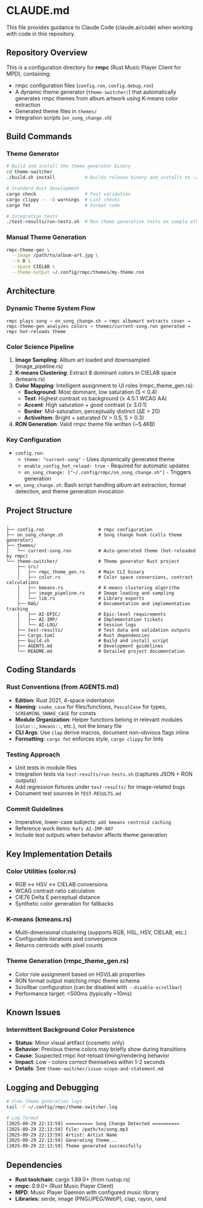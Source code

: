 # CLAUDE.md

This file provides guidance to Claude Code (claude.ai/code) when working with code in this repository.

## Repository Overview

This is a configuration directory for **rmpc** (Rust Music Player Client for MPD), containing:
- rmpc configuration files (`config.ron`, `config.debug.ron`)
- A dynamic theme generator (`theme-switcher/`) that automatically generates rmpc themes from album artwork using K-means color extraction
- Generated theme files in `themes/`
- Integration scripts (`on_song_change.sh`)

## Build Commands

### Theme Generator
```bash
# Build and install the theme generator binary
cd theme-switcher
./build.sh install           # Builds release binary and installs to ~/.local/bin/rmpc-theme-gen

# Standard Rust development
cargo check                  # Fast validation
cargo clippy -- -D warnings  # Lint checks
cargo fmt                    # Format code

# Integration tests
./test-results/run-tests.sh  # Run theme generation tests on sample album art
```

### Manual Theme Generation
```bash
rmpc-theme-gen \
  --image /path/to/album-art.jpg \
  --k 8 \
  --space CIELAB \
  --theme-output ~/.config/rmpc/themes/my-theme.ron
```

## Architecture

### Dynamic Theme System Flow
```
rmpc plays song → on_song_change.sh → rmpc albumart extracts cover →
rmpc-theme-gen analyzes colors → themes/current-song.ron generated →
rmpc hot-reloads theme
```

### Color Science Pipeline
1. **Image Sampling**: Album art loaded and downsampled (image_pipeline.rs)
2. **K-means Clustering**: Extract 8 dominant colors in CIELAB space (kmeans.rs)
3. **Color Mapping**: Intelligent assignment to UI roles (rmpc_theme_gen.rs):
   - **Background**: Most dominant, low saturation (S < 0.4)
   - **Text**: Highest contrast vs background (≥ 4.5:1 WCAG AA)
   - **Accent**: High saturation + good contrast (≥ 3.0:1)
   - **Border**: Mid-saturation, perceptually distinct (ΔE > 20)
   - **ActiveItem**: Bright + saturated (V > 0.5, S > 0.3)
4. **RON Generation**: Valid rmpc theme file written (~5.4KB)

### Key Configuration
- `config.ron`:
  - `theme: "current-song"` - Uses dynamically generated theme
  - `enable_config_hot_reload: true` - Required for automatic updates
  - `on_song_change: ["~/.config/rmpc/on_song_change.sh"]` - Triggers generation
- `on_song_change.sh`: Bash script handling album art extraction, format detection, and theme generation invocation

## Project Structure

```
.
├── config.ron                    # rmpc configuration
├── on_song_change.sh             # Song change hook (calls theme generator)
├── themes/
│   └── current-song.ron          # Auto-generated theme (hot-reloaded by rmpc)
└── theme-switcher/               # Theme generator Rust project
    ├── src/
    │   ├── rmpc_theme_gen.rs     # Main CLI binary
    │   ├── color.rs              # Color space conversions, contrast calculations
    │   ├── kmeans.rs             # K-means clustering algorithm
    │   ├── image_pipeline.rs     # Image loading and sampling
    │   └── lib.rs                # Library exports
    ├── RAG/                      # Documentation and implementation tracking
    │   ├── AI-EPIC/              # Epic-level requirements
    │   ├── AI-IMP/               # Implementation tickets
    │   └── AI-LOG/               # Session logs
    ├── test-results/             # Test data and validation outputs
    ├── Cargo.toml                # Rust dependencies
    ├── build.sh                  # Build and install script
    ├── AGENTS.md                 # Development guidelines
    └── README.md                 # Detailed project documentation
```

## Coding Standards

### Rust Conventions (from AGENTS.md)
- **Edition**: Rust 2021, 4-space indentation
- **Naming**: `snake_case` for files/functions, `PascalCase` for types, `SCREAMING_SNAKE_CASE` for consts
- **Module Organization**: Helper functions belong in relevant modules (`color::`, `kmeans::`, etc.), not the binary file
- **CLI Args**: Use `clap` derive macros, document non-obvious flags inline
- **Formatting**: `cargo fmt` enforces style, `cargo clippy` for lints

### Testing Approach
- Unit tests in module files
- Integration tests via `test-results/run-tests.sh` (captures JSON + RON outputs)
- Add regression fixtures under `test-results/` for image-related bugs
- Document test sources in `TEST-RESULTS.md`

### Commit Guidelines
- Imperative, lower-case subjects: `add kmeans centroid caching`
- Reference work items: `Refs AI-IMP-007`
- Include test outputs when behavior affects theme generation

## Key Implementation Details

### Color Utilities (color.rs)
- RGB ↔ HSV ↔ CIELAB conversions
- WCAG contrast ratio calculation
- CIE76 Delta E perceptual distance
- Synthetic color generation for fallbacks

### K-means (kmeans.rs)
- Multi-dimensional clustering (supports RGB, HSL, HSV, CIELAB, etc.)
- Configurable iterations and convergence
- Returns centroids with pixel counts

### Theme Generation (rmpc_theme_gen.rs)
- Color role assignment based on HSV/Lab properties
- RON format output matching rmpc theme schema
- Scrollbar configuration (can be disabled with `--disable-scrollbar`)
- Performance target: <500ms (typically ~10ms)

## Known Issues

### Intermittent Background Color Persistence
- **Status**: Minor visual artifact (cosmetic only)
- **Behavior**: Previous theme colors may briefly show during transitions
- **Cause**: Suspected rmpc hot-reload timing/rendering behavior
- **Impact**: Low - colors correct themselves within 1-2 seconds
- **Details**: See `theme-switcher/issue-scope-and-statement.md`

## Logging and Debugging

```bash
# View theme generation logs
tail -f ~/.config/rmpc/theme-switcher.log

# Log format
[2025-09-29 22:13:59] ========== Song Change Detected ==========
[2025-09-29 22:13:59] File: /path/to/song.mp3
[2025-09-29 22:13:59] Artist: Artist Name
[2025-09-29 22:13:59] Generating theme...
[2025-09-29 22:13:59] Theme generated successfully
```

## Dependencies

- **Rust toolchain**: cargo 1.89.0+ (from rustup.rs)
- **rmpc**: 0.9.0+ (Rust Music Player Client)
- **MPD**: Music Player Daemon with configured music library
- **Libraries**: serde, image (PNG/JPEG/WebP), clap, rayon, rand